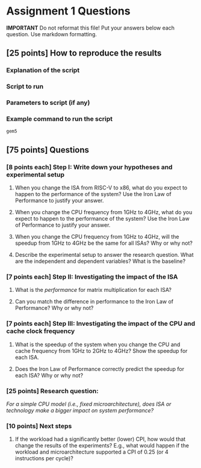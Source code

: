 # Assignment 1 Questions

**IMPORTANT** Do not reformat this file!
Put your answers below each question.
Use markdown formatting.

## [25 points] How to reproduce the results

### Explanation of the script

### Script to run

### Parameters to script (if any)

### Example command to run the script

```shell
gem5
```

## [75 points] Questions

### [8 points each] Step I: Write down your hypotheses and experimental setup

1. When you change the ISA from RISC-V to x86, what do you expect to happen to the performance of the system? Use the Iron Law of Performance to justify your answer.

2. When you change the CPU frequency from 1GHz to 4GHz, what do you expect to happen to the performance of the system? Use the Iron Law of Performance to justify your answer.

3. When you change the CPU frequency from 1GHz to 4GHz, will the speedup from 1GHz to 4GHz be the same for all ISAs? Why or why not?

4. Describe the experimental setup to answer the research question. What are the independent and dependent variables? What is the baseline?

### [7 points each] Step II: Investigating the impact of the ISA

1. What is the *performance* for matrix multiplication for each ISA?

2. Can you match the difference in performance to the Iron Law of Performance? Why or why not?

### [7 points each] Step III: Investigating the impact of the CPU and cache clock frequency

1. What is the speedup of the system when you change the CPU and cache frequency from 1GHz to 2GHz to 4GHz? Show the speedup for each ISA.

2. Does the Iron Law of Performance correctly predict the speedup for each ISA? Why or why not?

### [25 points] Research question:

*For a simple CPU model (i.e., fixed microarchitecture), does ISA or technology make a bigger impact on system performance?*

### [10 points] Next steps

1. If the workload had a significantly better (lower) CPI, how would that change the results of the experiments? E.g., what would happen if the workload and microarchitecture supported a CPI of 0.25 (or 4 instructions per cycle)?
